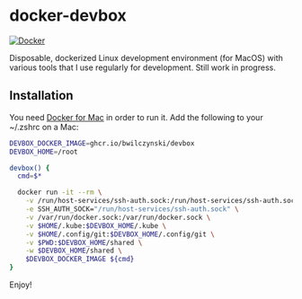 # docker-devbox

[![Docker](https://github.com/bwilczynski/docker-devbox/actions/workflows/docker-publish.yml/badge.svg)](https://github.com/bwilczynski/docker-devbox/actions/workflows/docker-publish.yml)

Disposable, dockerized Linux development environment (for MacOS) with various tools that I use regularly for development. Still work in progress.

## Installation

You need [Docker for Mac](https://docs.docker.com/desktop/mac/install/) in order to run it.
Add the following to your ~/.zshrc on a Mac:

```sh
DEVBOX_DOCKER_IMAGE=ghcr.io/bwilczynski/devbox
DEVBOX_HOME=/root

devbox() {
  cmd=$*

  docker run -it --rm \
    -v /run/host-services/ssh-auth.sock:/run/host-services/ssh-auth.sock \
    -e SSH_AUTH_SOCK="/run/host-services/ssh-auth.sock" \
    -v /var/run/docker.sock:/var/run/docker.sock \
    -v $HOME/.kube:$DEVBOX_HOME/.kube \
    -v $HOME/.config/git:$DEVBOX_HOME/.config/git \
    -v $PWD:$DEVBOX_HOME/shared \
    -w $DEVBOX_HOME/shared \
    $DEVBOX_DOCKER_IMAGE ${cmd}
}
```

Enjoy!

